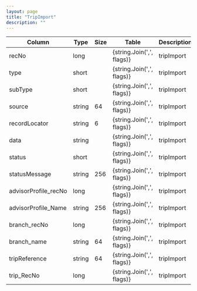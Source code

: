 ```yaml
---
layout: page
title: "TripImport"
description: ""
---
```




| Column | Type | Size | Table | Description |
| ------ | ---- | ---- | ----- | ----------- |
| recNo | long |  | {string.Join(',', flags)} | tripImport | 
| type | short |  | {string.Join(',', flags)} | tripImport | 
| subType | short |  | {string.Join(',', flags)} | tripImport | 
| source | string | 64 | {string.Join(',', flags)} | tripImport | 
| recordLocator | string | 6 | {string.Join(',', flags)} | tripImport | 
| data | string |  | {string.Join(',', flags)} | tripImport | 
| status | short |  | {string.Join(',', flags)} | tripImport | 
| statusMessage | string | 256 | {string.Join(',', flags)} | tripImport | 
| advisorProfile_recNo | long |  | {string.Join(',', flags)} | tripImport | 
| advisorProfile_Name | string | 256 | {string.Join(',', flags)} | tripImport | 
| branch_recNo | long |  | {string.Join(',', flags)} | tripImport | 
| branch_name | string | 64 | {string.Join(',', flags)} | tripImport | 
| tripReference | string | 64 | {string.Join(',', flags)} | tripImport | 
| trip_RecNo | long |  | {string.Join(',', flags)} | tripImport | 


